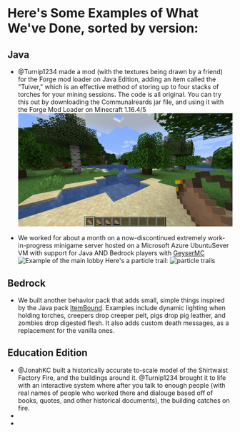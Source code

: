 # Here's Some Examples of What We've Done, sorted by version:

## Java
- @Turnip1234 made a mod (with the textures being drawn by a friend) for the Forge mod loader on Java Edition, adding an item called the "Tuiver," which is an effective method of storing up to four stacks of torches for your mining sessions. The code is all original. You can try this out by downloading the Communalreards jar file, and using it with the Forge Mod Loader on Minecraft 1.16.4/5
![Example of @Turnip123's Java Edition mod CommunalRewards](https://github.com/JonahKC/minecraft-showcase/blob/da171ab99a4c09a39d251be2727a823908a0dc15/tuiver.png)

- We worked for about a month on a now-discontinued extremely work-in-progress minigame server hosted on a Microsoft Azure UbuntuSever VM with support for Java AND Bedrock players with [GeyserMC](https://geysermc.org/)
![Example of the main lobby](https://github.com/JonahKC/minecraft-showcase/blob/7b9aab14bebf9589f536e01a1521cfe0e46b506d/2021-04-11_21.56.58.png)
Here's a particle trail:
![particle trails](https://github.com/JonahKC/minecraft-showcase/blob/7b9aab14bebf9589f536e01a1521cfe0e46b506d/2021-04-11_21.58.41.png)

## Bedrock
- We built another behavior pack that adds small, simple things inspired by the Java pack [ItemBound](https://www.curseforge.com/minecraft/texture-packs/itembound-16x). Examples include dynamic lighting when holding torches, creepers drop creeper pelt, pigs drop pig leather, and zombies drop digested flesh. It also adds custom death messages, as a replacement for the vanilla ones.

## Education Edition
- @JonahKC built a historically accurate to-scale model of the Shirtwaist Factory Fire, and the buildings around it. @Turnip1234 brought it to life with an interactive system where after you talk to enough people (with real names of people who worked there and dialouge based off of books, quotes, and other historical documents), the building catches on fire.
- ![]()
- ![]()

